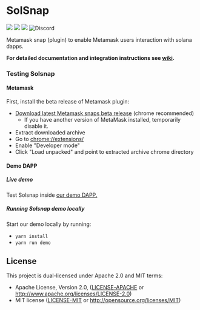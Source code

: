 # SolSnap
![](https://github.com/cavanmflynn/solsnap/workflows/ci/badge.svg)
![](https://img.shields.io/badge/yarn-%3E%3D1.17.0-orange.svg?style=flat-square)
![](https://img.shields.io/badge/Node.js-%3E%3D12.x-orange.svg?style=flat-square)
![Discord](https://img.shields.io/discord/608204864593461248?color=blue&label=Discord&logo=discord)

Metamask snap (plugin) to enable Metamask users interaction with solana dapps.

**For detailed documentation and integration instructions see [wiki](https://github.com/cavanmflynn/solsnap/wiki).**

### Testing Solsnap

#### Metamask

First, install the beta release of Metamask plugin: 

- [Download latest Metamask snaps beta release](https://github.com/NodeFactoryIo/metamask-snaps-beta/releases) (chrome recommended)
  - If you have another version of MetaMask installed, temporarily disable it.
- Extract downloaded archive
- Go to [chrome://extensions/](chrome://extensions/)
- Enable "Developer mode"
- Click "Load unpacked" and point to extracted archive chrome directory

#### Demo DAPP

##### Live demo

Test Solsnap inside [our demo DAPP.](https://solsnap.netlify.app/)

##### Running Solsnap demo locally

Start our demo locally by running:

- `yarn install`
- `yarn run demo`

## License

This project is dual-licensed under Apache 2.0 and MIT terms:
- Apache License, Version 2.0, ([LICENSE-APACHE](LICENSE-APACHE) or http://www.apache.org/licenses/LICENSE-2.0)
- MIT license ([LICENSE-MIT](LICENSE-MIT) or http://opensource.org/licenses/MIT)
